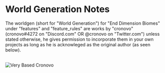 # World Generation Notes

The worldgen (short for "World Generation") for "End Dimension Biomes" under "features" 
and "feature_rules" are works by "cronovo" (cronovo#4272 on "Discord.com" OR 
@cronovo on "Twitter.com") unless stated otherwise, he gives permission to incorporate them 
in your own projects as long as he is acknowleged as the original author (as seen below).

\
![Very Based Cronovo](https://media.discordapp.net/attachments/784455984785260586/846345783644127272/Screenshot_2021-05-24-16-43-26.png?width=810&height=353)